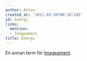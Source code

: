 ```yaml
---
author: Anton
created_at: '2011-03-30T08:18:10Z'
id: Energi
links:
  mention:
  - Imageament
title: Energi
---
```


En annan term för [Imageament].

  [Imageament]: Imageament
